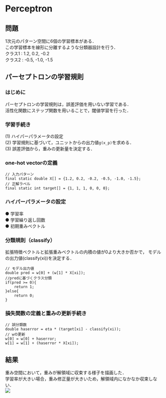 # Perceptron  

## 問題  
1次元のパターン空間に6個の学習標本がある．  
この学習標本を線形に分離するような分類器設計を行う．  
クラス1 : 1.2, 0.2, -0.2  
クラス2 : -0.5, -1.0, -1.5  

## パーセプトロンの学習規則  
### はじめに  
パーセプトロンの学習規則は，誤差評価を用いない学習である．  
活性化関数にステップ関数を用いることで，閾値学習を行った．  

### 学習手続き  
(1) ハイパーパラメータの設定  
(2) 学習規則に基づいて，ユニットからの出力値`g(x_p)`を求める．  
(3) 誤差評価から，重みの更新量を決定する．  

### one-hot vectorの定義  
```
// 入力パターン
final static double X[] = {1.2, 0.2, -0.2, -0.5, -1.0, -1.5};
// 正解ラベル
final static int target[] = {1, 1, 1, 0, 0, 0};
```
### ハイパーパラメータの設定 
● 学習率  
● 学習繰り返し回数  
● 初期重みベクトル  

### 分類規則（classify）  
拡張特徴ベクトルと拡張重みベクトルの内積の値が0より大きか否かで，
モデルの出力値(classify(xi))を決定する．  
```
// モデル出力値  
double pred = w[0] + (w[1] * X[xi]);  
//predに基づくクラス分類
if(pred >= 0){
    return 1; 
}else{
    return 0; 
}
```    
### 損失関数の定義と重みの更新手続き    
```
// 誤分類数
double haserror = eta * (target[xi] - classify(xi));                
// wの更新
w[0] = w[0] + haserror;
w[1] = w[1] + (haserror * X[xi]);
````
## 結果  
重み空間において，重みが解領域に収束する様子を描画した．  
学習率が大きい場合，重み修正量が大きいため，解領域内になかなか収束しない．  
<img src="https://github.com/ikuhiroo/Perceptron/blob/master/result.png">  
